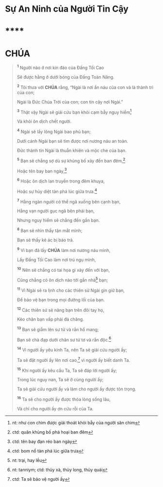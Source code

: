 # Sự An Ninh của Người Tin Cậy

# \*\*\*\*

# CHÚA

> <sup><b>1</b></sup> Người nào ở nơi kín đáo của Đấng Tối Cao
>
> Sẽ được hằng ở dưới bóng của Đấng Toàn Năng.
>
> <sup><b>2</b></sup> Tôi thưa với **CHÚA** rằng, “Ngài là nơi ẩn náu của con và là thành trì của con;
>
> Ngài là Đức Chúa Trời của con; con tin cậy nơi Ngài.”
>
> <sup><b>3</b></sup> Thật vậy Ngài sẽ giải cứu bạn khỏi cạm bẫy nguy hiểm[^1-00e87da7-9010-4ac0-805b-fa6d1d94c373]
>
> Và khỏi ôn dịch chết người.
>
> <sup><b>4</b></sup> Ngài sẽ lấy lông Ngài bao phủ bạn;
>
> Dưới cánh Ngài bạn sẽ tìm được nơi nương náu an toàn.
>
> Đức thành tín Ngài là thuẫn khiên và mộc che của bạn.
>
> <sup><b>5</b></sup> Bạn sẽ chẳng sợ dù sự khủng bố xảy đến ban đêm,[^2-00e87da7-9010-4ac0-805b-fa6d1d94c373]
>
> Hoặc tên bay ban ngày,[^3-00e87da7-9010-4ac0-805b-fa6d1d94c373]
>
> <sup><b>6</b></sup> Hoặc ôn dịch lan truyền trong đêm khuya,
>
> Hoặc sự hủy diệt tàn phá lúc giữa trưa.[^4-00e87da7-9010-4ac0-805b-fa6d1d94c373]
>
> <sup><b>7</b></sup> Hằng ngàn người có thể ngã xuống bên cạnh bạn,
>
> Hằng vạn người gục ngã bên phải bạn,
>
> Nhưng nguy hiểm sẽ chẳng đến gần bạn.
>
> <sup><b>8</b></sup> Bạn sẽ nhìn thấy tận mắt mình;
>
> Bạn sẽ thấy kẻ ác bị báo trả.
>
> <sup><b>9</b></sup> Vì bạn đã lấy **CHÚA** làm nơi nương náu mình,
>
> Lấy Đấng Tối Cao làm nơi trú ngụ mình,
>
> <sup><b>10</b></sup> Nên sẽ chẳng có tai họa gì xảy đến với bạn,
>
> Cũng chẳng có ôn dịch nào tới gần nhà[^5-00e87da7-9010-4ac0-805b-fa6d1d94c373] bạn;
>
> <sup><b>11</b></sup> Vì Ngài sẽ ra lịnh cho các thiên sứ Ngài gìn giữ bạn,
>
> Để bảo vệ bạn trong mọi đường lối của bạn.
>
> <sup><b>12</b></sup> Các thiên sứ sẽ nâng bạn trên đôi tay họ,
>
> Kẻo chân bạn vấp phải đá chăng.
>
> <sup><b>13</b></sup> Bạn sẽ giẫm lên sư tử và rắn hổ mang;
>
> Bạn sẽ chà đạp dưới chân sư tử tơ và rắn độc.[^6-00e87da7-9010-4ac0-805b-fa6d1d94c373]
>
> <sup><b>14</b></sup> Vì người ấy yêu kính Ta, nên Ta sẽ giải cứu người ấy;
>
> Ta sẽ đặt người ấy lên nơi cao,[^7-00e87da7-9010-4ac0-805b-fa6d1d94c373] vì người ấy biết danh Ta.
>
> <sup><b>15</b></sup> Khi người ấy kêu cầu Ta, Ta sẽ đáp lời người ấy;
>
> Trong lúc nguy nan, Ta sẽ ở cùng người ấy;
>
> Ta sẽ giải cứu người ấy và làm cho người ấy được tôn trọng.
>
> <sup><b>16</b></sup> Ta sẽ cho người ấy được thỏa lòng sống lâu,
>
> Và chỉ cho người ấy ơn cứu rỗi của Ta.

[^1-00e87da7-9010-4ac0-805b-fa6d1d94c373]: nt: như con chim được giải thoát khỏi bẫy của người săn chim

[^2-00e87da7-9010-4ac0-805b-fa6d1d94c373]: ctd: quân khủng bố phá hoại ban đêm

[^3-00e87da7-9010-4ac0-805b-fa6d1d94c373]: ctd: tên bay đạn réo ban ngày

[^4-00e87da7-9010-4ac0-805b-fa6d1d94c373]: ctd: bom nổ tàn phá lúc giữa trưa

[^5-00e87da7-9010-4ac0-805b-fa6d1d94c373]: nt: trại, hay lều

[^6-00e87da7-9010-4ac0-805b-fa6d1d94c373]: nt: tanniym; ctd: thủy xà, thủy long, thủy quái

[^7-00e87da7-9010-4ac0-805b-fa6d1d94c373]: ctd: Ta sẽ bảo vệ người ấy
